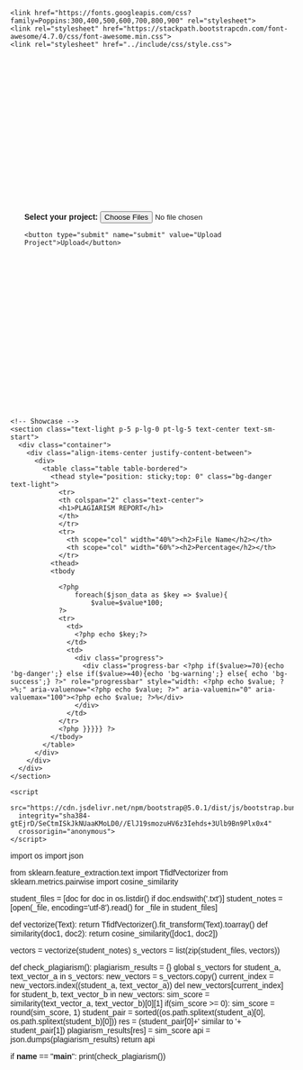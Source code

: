 <!--index.php-->

<!DOCTYPE html>
<html>
<head>
  	<title>Plagiarism System</title>
    <meta charset="utf-8">
    <meta name="viewport" content="width=device-width, initial-scale=1, shrink-to-fit=no">
	<!-- Font Awesome -->
	<link  href="https://cdnjs.cloudflare.com/ajax/libs/font-awesome/5.15.1/css/all.min.css" rel="stylesheet" />
	<!-- Google Fonts -->
	<link href="https://fonts.googleapis.com/css?family=Roboto:300,400,500,700&display=swap" rel="stylesheet" />
	<!-- MDB -->
	<link href="https://cdnjs.cloudflare.com/ajax/libs/mdb-ui-kit/3.10.2/mdb.min.css" rel="stylesheet" />
	<!-- MDB -->
	<script type="text/javascript" src="https://cdnjs.cloudflare.com/ajax/libs/mdb-ui-kit/3.10.2/mdb.min.js"></script>
    
    <link href="https://fonts.googleapis.com/css?family=Poppins:300,400,500,600,700,800,900" rel="stylesheet">
	<link rel="stylesheet" href="https://stackpath.bootstrapcdn.com/font-awesome/4.7.0/css/font-awesome.min.css">
	<link rel="stylesheet" href="../include/css/style.css">
</head>
  
<style>
body {font-family: Arial, Helvetica, sans-serif;
      background-image: url("gg.jpg");
      background-size: auto;
    }

form {border: 3px;}

fileToUpload {
  width: 100%;
  padding: 12px 20px;
  margin: 8px 0;
  display: inline-block;
  border: 1px solid #ccc;
  box-sizing: border-box;
}

button {
  background-color: #04AA6D;
  color: white;
  padding: 14px 20px;
  margin: 8px 0;
  border: none;
  cursor: pointer;
  width: 100%;
}

button:hover {
  opacity: 0.8;
}

.cancelbtn {
  width: auto;
  padding: 10px 18px;
  background-color: #f44336;
}


.container {
  padding: 275px 25px;
}


</style>

<body>
<div class="container col-md-4 p-6">
<form action="upload.php" method="post" enctype="multipart/form-data">
    <label for="uname"><b>Select your project:</b></label>
    <input type="file" name="fileToUpload[]" id="fileToUpload" required multiple>
 
    <button type="submit" name="submit" value="Upload Project">Upload</button>
  </div>

  </div>
</div>
</form>
</div>
</body>
</html>





<!--upload.php-->
<?php
if(isset($_POST["submit"])) {
	$total = count((array)($_FILES['fileToUpload']['name']));
	for($i=0; $i<$total; $i++ )
	{
	$file_name = $_FILES['fileToUpload']['name'][$i];
	$file_size =$_FILES['fileToUpload']['size'][$i];
	$file_type=$_FILES['fileToUpload']['type'][$i];
	$file_tmp = $_FILES["fileToUpload"]["tmp_name"][$i];
	if($file_tmp !== false) {
		move_uploaded_file($file_tmp,'C:/xampp/htdocs/plagiarism/'.$file_name);
		if($i==$total-1){
		$path = "C:/xampp/htdocs/plagiarism/sss.py";
		$api = exec($path);
		
		$json_data = json_decode($api,true);
		
?>

<!DOCTYPE html>
<html lang="en">
  <head>
    <meta charset="UTF-8" />
    <meta http-equiv="X-UA-Compatible" content="IE=edge" />
    <meta name="viewport" content="width=device-width, initial-scale=1.0" />
    <link
      href="https://cdn.jsdelivr.net/npm/bootstrap@5.0.1/dist/css/bootstrap.min.css"
      rel="stylesheet"
      integrity="sha384-+0n0xVW2eSR5OomGNYDnhzAbDsOXxcvSN1TPprVMTNDbiYZCxYbOOl7+AMvyTG2x"
      crossorigin="anonymous"
    />
    <link
      rel="stylesheet"
      href="https://cdn.jsdelivr.net/npm/bootstrap-icons@1.3.0/font/bootstrap-icons.css"
    />
    <link
      href="https://api.mapbox.com/mapbox-gl-js/v2.1.1/mapbox-gl.css"
      rel="stylesheet"
    />
    <link rel="stylesheet" href="style.css" />
    <title>Plagiarism</title>
  </head>
  <body>
  
    <!-- Showcase -->
    <section class="text-light p-5 p-lg-0 pt-lg-5 text-center text-sm-start">
      <div class="container">
        <div class="align-items-center justify-content-between">
          <div>
			<table class="table table-bordered">
			  <thead style="position: sticky;top: 0" class="bg-danger text-light">
				<tr>
				<th colspan="2" class="text-center"> 
				<h1>PLAGIARISM REPORT</h1>
				</th>
				</tr>
				<tr>
				  <th scope="col" width="40%"><h2>File Name</h2></th>
				  <th scope="col" width="60%"><h2>Percentage</h2></th>
				</tr>
			  <thead>
			  <tbody
			  
				<?php
					foreach($json_data as $key => $value){
						$value=$value*100;
				?>
				<tr>
				  <td>
					<?php echo $key;?>
				  </td>
				  <td>
					<div class="progress">
					  <div class="progress-bar <?php if($value>=70){echo 'bg-danger';} else if($value>=40){echo 'bg-warning';} else{ echo 'bg-success';} ?>" role="progressbar" style="width: <?php echo $value; ?>%;" aria-valuenow="<?php echo $value; ?>" aria-valuemin="0" aria-valuemax="100"><?php echo $value; ?>%</div>
					</div>
				  </td>
				</tr>
				<?php }}}}} ?>
			  </tbody>
			</table>
          </div>
        </div>
      </div>
    </section>
	
    <script
      src="https://cdn.jsdelivr.net/npm/bootstrap@5.0.1/dist/js/bootstrap.bundle.min.js"
      integrity="sha384-gtEjrD/SeCtmISkJkNUaaKMoLD0//ElJ19smozuHV6z3Iehds+3Ulb9Bn9Plx0x4"
      crossorigin="anonymous">
	</script>
  </body>
</html>


<!--ss.py-->


import os
import json


from sklearn.feature_extraction.text import TfidfVectorizer
from sklearn.metrics.pairwise import cosine_similarity

student_files = [doc for doc in os.listdir() if doc.endswith('.txt')]
student_notes = [open(_file, encoding='utf-8').read()
                 for _file in student_files]

def vectorize(Text): return TfidfVectorizer().fit_transform(Text).toarray()
def similarity(doc1, doc2): return cosine_similarity([doc1, doc2])

vectors = vectorize(student_notes)
s_vectors = list(zip(student_files, vectors))

def check_plagiarism():
    plagiarism_results = {}
    global s_vectors
    for student_a, text_vector_a in s_vectors:
        new_vectors = s_vectors.copy()
        current_index = new_vectors.index((student_a, text_vector_a))
        del new_vectors[current_index]
        for student_b, text_vector_b in new_vectors:
            sim_score = similarity(text_vector_a, text_vector_b)[0][1]
            if(sim_score >= 0):
                sim_score = round(sim_score, 1)
                student_pair = sorted((os.path.splitext(student_a)[0], os.path.splitext(student_b)[0]))
                res = (student_pair[0]+' similar to '+ student_pair[1])
                plagiarism_results[res] = sim_score
    api = json.dumps(plagiarism_results)
    return api
      

if __name__ == "__main__":
    print(check_plagiarism())


